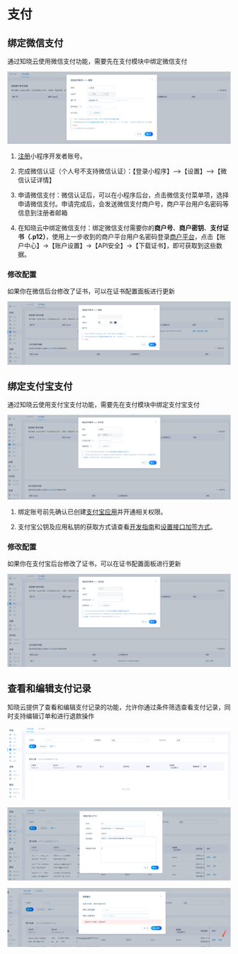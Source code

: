 # 支付

## 绑定微信支付

通过知晓云使用微信支付功能，需要先在支付模块中绑定微信支付

![绑定微信支付](/images/dashboard/payment-binding.png)

1. [注册](https://mp.weixin.qq.com)小程序开发者账号。

2. 完成微信认证（个人号不支持微信认证）：【登录小程序】—>【设置】—>【微信认证详情】

3. 申请微信支付：微信认证后，可以在小程序后台，点击微信支付菜单项，选择申请微信支付。申请完成后，会发送微信支付商户号，商户平台用户名密码等信息到注册者邮箱

4. 在知晓云中绑定微信支付：绑定微信支付需要你的**商户号**、**商户密钥**、**支付证书（.p12）**，使用上一步收到的商户平台用户名密码登录[商户平台](https://pay.weixin.qq.com/index.php)，点击【账户中心】->【账户设置】->【API安全】->【下载证书】，即可获取到这些数据。

### 修改配置

如果你在微信后台修改了证书，可以在证书配置面板进行更新

![查看证书配置](/images/dashboard/payment-config.png)

## 绑定支付宝支付

通过知晓云使用支付宝支付功能，需要先在支付模块中绑定支付宝支付

![绑定支付宝支付](/images/dashboard/payment-binding-alipay.png)

1. 绑定账号前先确认已创建[支付宝应用](https://openhome.alipay.com/platform/developerIndex.htm)并开通相关权限。

2. 支付宝公钥及应用私钥的获取方式请查看[开发指南](https://docs.open.alipay.com/200/105894/)和[设置接口加签方式](https://docs.alipay.com/mini/introduce/rsa2)。

### 修改配置

如果你在支付宝后台修改了证书，可以在证书配置面板进行更新

![修改支付宝支付配置](/images/dashboard/payment-config-alipay.png)

## 查看和编辑支付记录

知晓云提供了查看和编辑支付记录的功能，允许你通过条件筛选查看支付记录，同时支持编辑订单和进行退款操作

![支付记录面板](/images/dashboard/payment-main-panel.png)

![编辑订单](/images/dashboard/payment-edit-order.png)

![操作退款](/images/dashboard/payment-refund.png)
